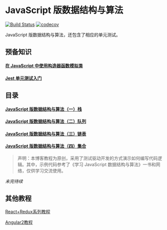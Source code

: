 # JavaScript 版数据结构与算法
[![Build Status](https://travis-ci.org/lewis617/javascript-datastructures-algorithms.svg?branch=master)](https://travis-ci.org/lewis617/javascript-datastructures-algorithms)
[![codecov](https://codecov.io/gh/lewis617/javascript-datastructures-algorithms/branch/master/graph/badge.svg)](https://codecov.io/gh/lewis617/javascript-datastructures-algorithms)

JavaScript 版数据结构与算法，还包含了相应的单元测试。

## 预备知识

#### [在 JavaScript 中使用构造器函数模拟类](https://lewis617.github.io/2017/02/15/construcor-function-create-class/)

#### [Jest 单元测试入门](https://lewis617.github.io/2017/02/15/start-jest/)

## 目录

#### [JavaScript 版数据结构与算法（一）栈](https://lewis617.github.io/2017/02/15/stack/)
#### [JavaScript 版数据结构与算法（二）队列](https://lewis617.github.io/2017/02/15/queue/)
#### [JavaScript 版数据结构与算法（三）链表](https://lewis617.github.io/2017/02/15/linked-list/)
#### [JavaScript 版数据结构与算法（四）集合](https://lewis617.github.io/2017/02/16/set/)

> 声明：本博客教程为原创，采用了测试驱动开发的方式演示如何编写代码逻辑。其中，示例代码参考了《学习 JavaScript 数据结构与算法》一书和网络，仅供学习交流使用。

*未完待续*

## 其他教程

[React+Redux系列教程](https://github.com/lewis617/react-redux-tutorial)

[Angular2教程](https://github.com/lewis617/angular2-tutorial)
